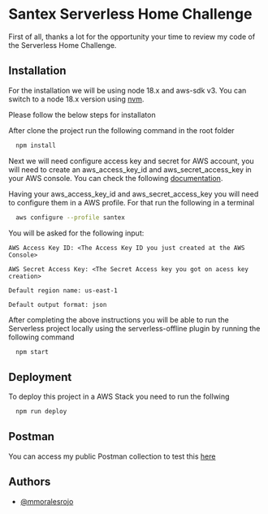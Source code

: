 
# Santex Serverless Home Challenge

First of all, thanks a lot for the opportunity your time to review my code of the Serverless Home Challenge.


## Installation

For the installation we will be using node 18.x and aws-sdk v3. You can switch to a node 18.x version using [nvm](https://github.com/nvm-sh/nvm).

Please follow the below steps for installaton

After clone the project run the following command in the root folder

```bash
  npm install
```

Next we will need configure access key and secret for AWS account, you will need to create an aws_access_key_id and aws_secret_access_key in your AWS console. You can check the following [documentation](https://docs.aws.amazon.com/IAM/latest/UserGuide/id_credentials_access-keys.html#Using_CreateAccessKey).

Having your aws_access_key_id and aws_secret_access_key you will need to configure them in a AWS profile. For that run the following in a terminal

```bash
  aws configure --profile santex
```

You will be asked for the following input:

`AWS Access Key ID: <The Access Key ID you just created at the AWS Console>`

`AWS Secret Access Key: <The Secret Access key you got on acess key creation>`

`Default region name: us-east-1`

`Default output format: json`

After completing the above instructions you will be able to run the Serverless project locally using the serverless-offline plugin by running the following command

```bash
  npm start
```
## Deployment

To deploy this project in a AWS Stack you need to run the follwing

```bash
  npm run deploy
```
## Postman

You can access my public Postman collection to test this [here](https://elements.getpostman.com/redirect?entityId=6789712-fe1ab1dc-2c20-4075-ac43-97b3f3430631&entityType=collection)

## Authors

- [@mmoralesrojo](https://github.com/mmoralesrojo)
